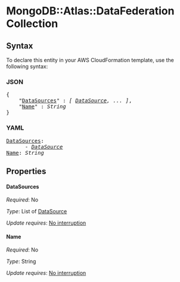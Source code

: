# MongoDB::Atlas::DataFederation Collection

## Syntax

To declare this entity in your AWS CloudFormation template, use the following syntax:

### JSON

<pre>
{
    "<a href="#datasources" title="DataSources">DataSources</a>" : <i>[ <a href="datasource.md">DataSource</a>, ... ]</i>,
    "<a href="#name" title="Name">Name</a>" : <i>String</i>
}
</pre>

### YAML

<pre>
<a href="#datasources" title="DataSources">DataSources</a>: <i>
      - <a href="datasource.md">DataSource</a></i>
<a href="#name" title="Name">Name</a>: <i>String</i>
</pre>

## Properties

#### DataSources

_Required_: No

_Type_: List of <a href="datasource.md">DataSource</a>

_Update requires_: [No interruption](https://docs.aws.amazon.com/AWSCloudFormation/latest/UserGuide/using-cfn-updating-stacks-update-behaviors.html#update-no-interrupt)

#### Name

_Required_: No

_Type_: String

_Update requires_: [No interruption](https://docs.aws.amazon.com/AWSCloudFormation/latest/UserGuide/using-cfn-updating-stacks-update-behaviors.html#update-no-interrupt)


